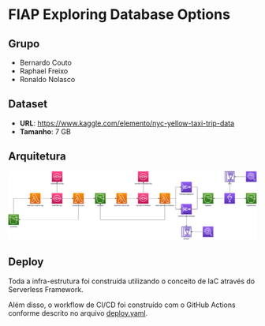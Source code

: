 # FIAP Exploring Database Options

## Grupo

* Bernardo Couto
* Raphael Freixo
* Ronaldo Nolasco

## Dataset

* **URL**: https://www.kaggle.com/elemento/nyc-yellow-taxi-trip-data
* **Tamanho**: 7 GB

## Arquitetura

![Arquitetura](./documentation/image/architecture.png)

## Deploy

Toda a infra-estrutura foi construída utilizando o conceito de IaC através do Serverless Framework.

Além disso, o workflow de CI/CD foi construído com o GitHub Actions conforme descrito no arquivo [deploy.yaml](./.github/workflows/deploy.yaml).
